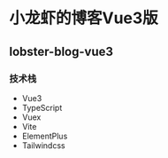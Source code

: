 # 小龙虾的博客Vue3版

## lobster-blog-vue3


### 技术栈

* Vue3
* TypeScript
* Vuex
* Vite
* ElementPlus
* Tailwindcss